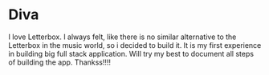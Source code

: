 # Diva
I love Letterbox. I always felt, like there is no similar alternative to the Letterbox in the music world, so i decided to build it. It is my first experience in building big full stack application. Will try my best to document all steps of building the app. Thankss!!!!
